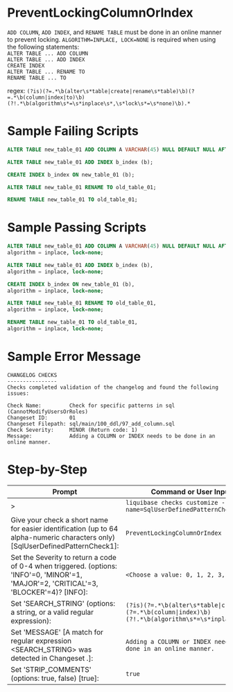 # PreventLockingColumnOrIndex

`ADD COLUMN`, `ADD INDEX`, and `RENAME TABLE` must be done in an online manner to prevent locking. `ALGORITHM=INPLACE, LOCK=NONE` is required when using the following statements: 
<br>`ALTER TABLE ... ADD COLUMN`
<br>`ALTER TABLE ... ADD INDEX`
<br>`CREATE INDEX`
<br>`ALTER TABLE ... RENAME TO`
<br>`RENAME TABLE ... TO`

regex: `(?is)(?=.*\b(alter\s*table|create|rename\s*table)\b)(?=.*\b(column|index|to)\b)(?!.*\b(algorithm\s*=\s*inplace\s*,\s*lock\s*=\s*none)\b).*`

# Sample Failing Scripts
``` sql
ALTER TABLE new_table_01 ADD COLUMN A VARCHAR(45) NULL DEFAULT NULL AFTER name;
```
``` sql
ALTER TABLE new_table_01 ADD INDEX b_index (b);
```
``` sql
CREATE INDEX b_index ON new_table_01 (b);
```
``` sql
ALTER TABLE new_table_01 RENAME TO old_table_01;
```
``` sql
RENAME TABLE new_table_01 TO old_table_01;
```

# Sample Passing Scripts
``` sql
ALTER TABLE new_table_01 ADD COLUMN A VARCHAR(45) NULL DEFAULT NULL AFTER name,
algorithm = inplace, lock=none;
```
``` sql
ALTER TABLE new_table_01 ADD INDEX b_index (b),
algorithm = inplace, lock=none;
```
``` sql
CREATE INDEX b_index ON new_table_01 (b),
algorithm = inplace, lock=none;
```
``` sql
ALTER TABLE new_table_01 RENAME TO old_table_01,
algorithm = inplace, lock=none;
```
``` sql
RENAME TABLE new_table_01 TO old_table_01,
algorithm = inplace, lock=none;
```

# Sample Error Message
```
CHANGELOG CHECKS
----------------
Checks completed validation of the changelog and found the following issues:

Check Name:         Check for specific patterns in sql (CannotModifyUsersOrRoles)
Changeset ID:       01
Changeset Filepath: sql/main/100_ddl/97_add_column.sql
Check Severity:     MINOR (Return code: 1)
Message:            Adding a COLUMN or INDEX needs to be done in an online manner.
```

# Step-by-Step
| Prompt | Command or User Input |
| ------ | ----------------------|
| > | `liquibase checks customize --check-name=SqlUserDefinedPatternCheck` |
| Give your check a short name for easier identification (up to 64 alpha-numeric characters only) [SqlUserDefinedPatternCheck1]: | `PreventLockingColumnOrIndex` |
| Set the Severity to return a code of 0-4 when triggered. (options: 'INFO'=0, 'MINOR'=1, 'MAJOR'=2, 'CRITICAL'=3, 'BLOCKER'=4)? [INFO]: | `<Choose a value: 0, 1, 2, 3, 4>` |
| Set 'SEARCH_STRING' (options: a string, or a valid regular expression): | `(?is)(?=.*\b(alter\s*table\|create)\b)(?=.*\b(column\|index)\b)(?!.*\b(algorithm\s*=\s*inplace)\b).*` |
| Set 'MESSAGE' [A match for regular expression <SEARCH_STRING> was detected in Changeset <CHANGESET>.]: | `Adding a COLUMN or INDEX needs to be done in an online manner.` |
| Set 'STRIP_COMMENTS' (options: true, false) [true]: | `true` |